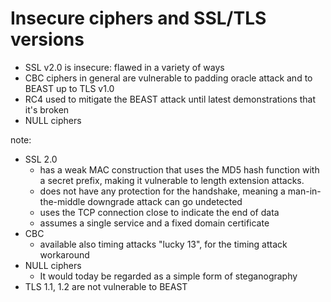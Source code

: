 # Insecure ciphers and SSL/TLS versions

  - SSL v2.0 is insecure: flawed in a variety of ways
  - CBC ciphers in general are vulnerable to padding oracle attack and to BEAST
    up to TLS v1.0
  - RC4 used to mitigate the BEAST attack until latest demonstrations that
    it's broken
  - NULL ciphers

note:

- SSL 2.0
  - has a weak MAC construction that uses the MD5 hash function with a secret prefix, making it vulnerable to length extension attacks.
  - does not have any protection for the handshake, meaning a man-in-the-middle downgrade attack can go undetected
  - uses the TCP connection close to indicate the end of data
  - assumes a single service and a fixed domain certificate
- CBC
  - available also timing attacks "lucky 13", for the timing attack workaround 
- NULL ciphers
  - It would today be regarded as a simple form of steganography
- TLS 1.1, 1.2 are not vulnerable to BEAST

